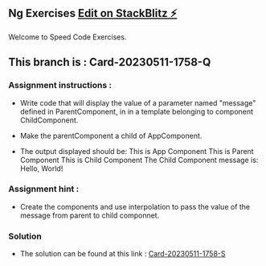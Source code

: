 ## Ng Exercises  [Edit on StackBlitz ⚡️](https://stackblitz.com/edit/ng-exercise1?file=README.md)
Welcome to Speed Code Exercises.

## This branch is : Card-20230511-1758-Q

### Assignment instructions :
- Write code that will display the value of a parameter named "message" defined in ParentComponent, in in a template belonging to component ChildComponent.
- Make the parentComponent a child of AppComponent.

- The output displayed should be:
This is App Component
This is Parent Component
This is Child Component
The Child Component message is: Hello, World!

### Assignment hint :
- Create the components and use interpolation to pass the value of the message from parent to child componnet.

### Solution
- The solution can be found at this link : [Card-20230511-1758-S](https://stackblitz.com/edit/ng-exercise1?file=README.md)